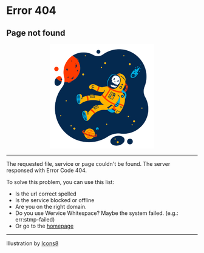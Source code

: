 # Error 404
## Page not found

<div align=center><img src="page-not-found-4.png" alt="Error 404 - Page not found" style="width:50vw;max-width:7.3cm;"></div>

<hr>

The requested file, service or page couldn't be found. The server responsed with Error Code 404.

To solve this problem, you can use this list:

* Is the url correct spelled
* Is the service blocked or offline
* Are you on the right domain.
* Do you use Wervice Whitespace? Maybe the system failed. (e.g.: err:stmp-failed)
* Or go to the [homepage](https://wervice.github.io)

<hr>

Illustration by [Icons8](https://www.icons8.com)